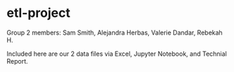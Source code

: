 # etl-project

Group 2 members:
Sam Smith,
Alejandra Herbas,
Valerie Dandar,
Rebekah H.

Included here are our 2 data files via Excel, Jupyter Notebook, and Technial Report. 
